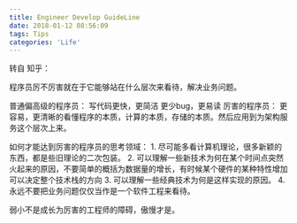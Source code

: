 ```yaml
---
title: Engineer Develop GuideLine
date: 2018-01-12 08:56:09
tags: Tips
categories: 'Life'
---
```

转自 知乎：

程序员厉不厉害就在于它能够站在什么层次来看待，解决业务问题。

普通偏高级的程序员：
	写代码更快，更简洁
	更少bug，更易读
厉害的程序员：
	更容易，更清晰的看懂程序的本质，计算的本质，存储的本质。然后应用到为架构服务这个层次上来。

如何才能达到厉害的程序员的思考领域：
	1. 尽可能多看计算机理论，很多新颖的东西，都是些旧理论的二次包装。
	2. 可以理解一些新技术为何在某个时间点突然火起来的原因，不要简单的概括为数据量的增长，有时候某个硬件的某种特性增加可以决定整个技术栈的方向
	3. 可以理解一些经典技术为何是这样实现的原因。
	4. 永远不要把业务问题仅仅当作是一个软件工程来看待。


弱小不是成长为厉害的工程师的障碍，傲慢才是。
